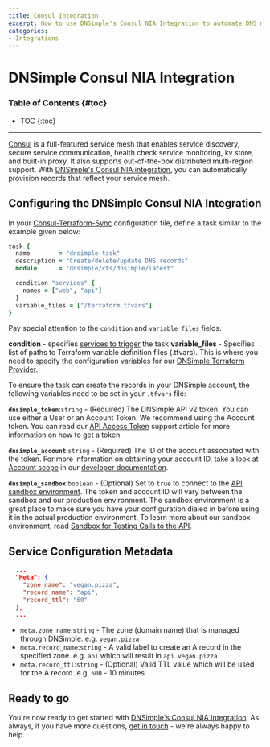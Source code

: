 ```yaml
---
title: Consul Integration
excerpt: How to use DNSimple's Consul NIA Integration to automate DNS management via Network Infrastructure Automation (NIA)
categories:
- Integrations
---
```


# DNSimple Consul NIA Integration

### Table of Contents {#toc}

* TOC
{:toc}

---

[Consul](https://www.consul.io/) is a full-featured service mesh that enables service discovery, secure service communication, health check service monitoring, kv store, and built-in proxy. It also supports out-of-the-box distributed multi-region support. With [DNSimple's Consul NIA integration](https://registry.terraform.io/modules/dnsimple/cts/dnsimple/latest), you can automatically provision records that reflect your service mesh.

## Configuring the DNSimple Consul NIA Integration

In your [Consul-Terraform-Sync](https://www.consul.io/docs/nia/tasks) configuration file, define a task similar to the example given below:

```ruby
task {
  name        = "dnsimple-task"
  description = "Create/delete/update DNS records"
  module      = "dnsimple/cts/dnsimple/latest"

  condition "services" {
    names = ["web", "api"]
  }
  variable_files = ["/terraform.tfvars"]
}
```

Pay special attention to the `condition` and `variable_files` fields.

**condition** - specifies [services to trigger](https://www.consul.io/docs/nia/configuration#services-condition) the task
**variable_files** - Specifies list of paths to Terraform variable definition files (.tfvars). This is where you need to specify the configuration variables for our [DNSimple Terraform Provider](https://registry.terraform.io/providers/dnsimple/dnsimple/latest/docs).

To ensure the task can create the records in your DNSimple account, the following variables need to be set in your `.tfvars` file:

**`dnsimple_token`**:`string` - (Required) The DNSimple API v2 token. You can use either a User or an Account Token. We recommend using the Account token. You can read our [API Access Token](https://support.dnsimple.com/articles/api-access-token/) support article for more information on how to get a token.


**`dnsimple_account`**:`string` - (Required) The ID of the account associated with the token. For more information on obtaining your account ID, take a look at [Account scope](https://developer.dnsimple.com/v2/#account-scope) in our [developer documentation](http://developer.dnsimple.com).

**`dnsimple_sandbox`**:`boolean` - (Optional) Set to `true` to connect to the [API sandbox environment](https://developer.dnsimple.com/sandbox/). The token and account ID will vary between the sandbox and our production environment. The sandbox environment is a great place to make sure you have your configuration dialed in before using it in the actual production environment. To learn more about our sandbox environment, read [Sandbox for Testing Calls to the API](https://support.dnsimple.com/articles/sandbox/).


## Service Configuration Metadata

```json
  ...
  "Meta": {
    "zone_name": "vegan.pizza",
    "record_name": "api",
    "record_ttl": "60"
  },
  ...
```

* `meta.zone_name`:`string` - The zone (domain name) that is managed through DNSimple. e.g. `vegan.pizza`
* `meta.record_name`:`string` - A valid label to create an A record in the specified zone. e.g. `api` which will result in `api.vegan.pizza`
* `meta.record_ttl`:`string` - (Optional) Valid TTL value which will be used for the A record. e.g. `600` - 10 minutes

## Ready to go

You're now ready to get started with [DNSimple's Consul NIA Integration](https://registry.terraform.io/modules/ns1-terraform/record-sync-nia/ns1/latest). As always, if you have more questions, [get in touch](https://dnsimple.com/contact) - we're always happy to help.
